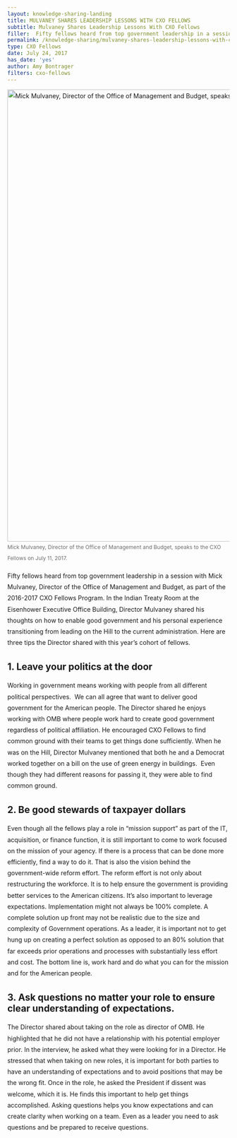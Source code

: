 ```yaml
---
layout: knowledge-sharing-landing
title: MULVANEY SHARES LEADERSHIP LESSONS WITH CXO FELLOWS
subtitle: Mulvaney Shares Leadership Lessons With CXO Fellows
filler:  Fifty fellows heard from top government leadership in a session with Mick Mulvaney, Director of the Office of Management and Budget, as part of the 2016-2017 CXO Fellows Program.
permalink: /knowledge-sharing/mulvaney-shares-leadership-lessons-with-cxo-fellows/
type: CXO Fellows
date: July 24, 2017
has_date: 'yes'
author: Amy Bontrager 
filters: cxo-fellows
---
```


<div style="line-height: 1.8em;margin-bottom: 80px; display: block" >
			<figure style="width: 1024px; margin-left: auto; margin-right: auto; margin-bottom: 15px; max-width: 100%;" ><img alt="Mick Mulvaney, Director of the Office of Management and Budget, speaks to the CXO Fellows on July 11, 2017." src="{{ site.baseurl }}/wp-content/uploads/2017/08/P20170718ML-0032-1024x683.jpg" width="1024" height="683"  sizes="(max-width: 1024px) 100vw, 1024px" style="max-width: 100%; height: auto; vertical-align: middle"><figcaption style="font-size: 12px; color: #6B6B6B;">Mick Mulvaney, Director of the Office of Management and Budget, speaks to the CXO Fellows on July 11, 2017.</figcaption></figure>
<p>Fifty fellows heard from top government leadership in a session with Mick Mulvaney, Director of the Office of Management and Budget, as part of the 2016-2017 CXO Fellows Program. In the Indian Treaty Room at the Eisenhower Executive Office Building, Director Mulvaney shared his thoughts on how to enable good government and his personal experience transitioning from leading on the Hill to the current administration. Here are three tips the Director shared with this year’s cohort of fellows.</p>
<h2>1. Leave your politics at the door</h2>
<p>Working in government means working with people from all different political perspectives. &nbsp;We can all agree that want to deliver good government for the American people. The Director shared he enjoys working with OMB where people work hard to create good government regardless of political affiliation. He encouraged CXO Fellows to find common ground with their teams to get things done sufficiently. When he was on the Hill, Director Mulvaney mentioned that both he and a Democrat worked together on a bill on the use of green energy in buildings. &nbsp;Even though they had different reasons for passing it, they were able to find common ground.</p>
<h2>2. Be good stewards of taxpayer dollars</h2>
<p>Even though all the fellows play a role in “mission support” as part of the IT, acquisition, or finance function, it is still important to come to work focused on the mission of your agency. If there is a process that can be done more efficiently, find a way to do it. That is also the vision behind the government-wide reform effort. The reform effort is not only about restructuring the workforce. It is to help ensure the government is providing better services to the American citizens. It’s also important to leverage expectations. Implementation might not always be 100% complete. A complete solution up front may not be realistic due to the size and complexity of Government operations. As a leader, it is important not to get hung up on creating a perfect solution as opposed to an 80% solution that far exceeds prior operations and processes with substantially less effort and cost. The bottom line is, work hard and do what you can for the mission and for the American people.</p>
<h2>3. Ask questions no matter your role to ensure clear understanding of expectations.</h2>
<p>The Director shared about taking on the role as director of OMB. He highlighted that he did not have a relationship with his potential employer prior. In the interview, he asked what they were looking for in a Director. He stressed that when taking on new roles, it is important for both parties to have an understanding of expectations and to avoid positions that may be the wrong fit. Once in the role, he asked the President if dissent was welcome, which it is. He finds this important to help get things accomplished. Asking questions helps you know expectations and can create clarity when working on a team. Even as a leader you need to ask questions and be prepared to receive questions.</p>
		</div>
